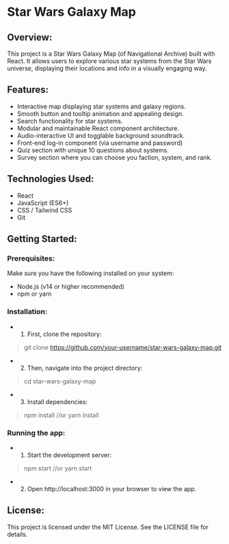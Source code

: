 # Star Wars Galaxy Map

## Overview:
This project is a Star Wars Galaxy Map (of Navigational Archive) built with React. It allows users to explore various star systems from the Star Wars universe, displaying their locations and info in a visually engaging way.

## Features:
- Interactive map displaying star systems and galaxy regions.
- Smooth button and tooltip animation and appealing design.
- Search functionality for star systems.
- Modular and maintainable React component architecture.
- Audio-interactive UI and togglable background soundtrack.
- Front-end log-in component (via username and password)
- Quiz section with unique 10 questions about systems.
- Survey section where you can choose you faction, system, and rank.

## Technologies Used:
- React
- JavaScript (ES6+)
- CSS / Tailwind CSS
- Git

## Getting Started:

### Prerequisites:
Make sure you have the following installed on your system:

- Node.js (v14 or higher recommended)
- npm or yarn

### Installation:
- 1. First, clone the repository:

> git clone https://github.com/your-username/star-wars-galaxy-map.git

- 2. Then, navigate into the project directory:

> cd star-wars-galaxy-map

- 3. Install dependencies:

> npm install
//or
> yarn install

### Running the app:

- 1. Start the development server:

> npm start
//or
> yarn start

- 2. Open http://localhost:3000 in your browser to view the app.

## License:
This project is licensed under the MIT License. See the LICENSE file for details.
